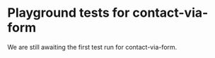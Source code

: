 # Playground tests for contact-via-form
We are still awaiting the first test run for contact-via-form.
